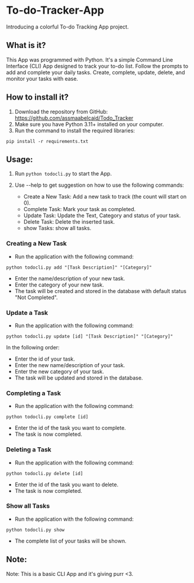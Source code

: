 # To-do-Tracker-App

Introducing a colorful To-do Tracking App project.
 


## What is it?

This App was programmed with Python.
It's a simple Command Line Interface (CLI) App designed to track your to-do list. 
Follow the prompts to add and complete your daily tasks.
Create, complete, update, delete, and monitor your tasks with ease. 

## How to install it?

1. Download the repository from GitHub: https://github.com/assmaabelcaid/Todo_Tracker
2. Make sure you have Python 3.11+ installed on your computer.
3. Run the command to install the required libraries:


```shell
pip install -r requirements.txt
```

## Usage:

1. Run `python todocli.py` to start the App.

2. Use --help to get suggestion on how to use the following commands:
      
   * Create a New Task: Add a new task to track (the count will start on 0).  
   * Complete Task: Mark your task as completed.  
   * Update Task: Update the Text, Category and status of your task.  
   * Delete Task: Delete the inserted task.  
   * show Tasks: show all tasks.

### Creating a New Task

* Run the application with the following command:

```shell
python todocli.py add "[Task Description]" "[Category]"
```

* Enter the name/description of your new task.
* Enter the category of your new task.
* The task will be created and stored in the database with default status "Not Completed".

### Update a Task

* Run the application with the following command:

```shell
python todocli.py update [id] "[Task Description]" "[Category]"
```
In the following order:
* Enter the id of your task.
* Enter the new name/description of your task.
* Enter the new category of your task.
* The task will be updated and stored in the database.


### Completing a Task

* Run the application with the following command:

```shell
python todocli.py complete [id]
```

* Enter the id of the task you want to complete.
* The task is now completed.

### Deleting a Task

* Run the application with the following command:

```shell
python todocli.py delete [id]
```

* Enter the id of the task you want to delete.
* The task is now completed.


### Show all Tasks

* Run the application with the following command:

```shell
python todocli.py show
```

* The complete list of your tasks will be shown.


## Note:

Note: This is a basic CLI App and it's giving purr <3.
